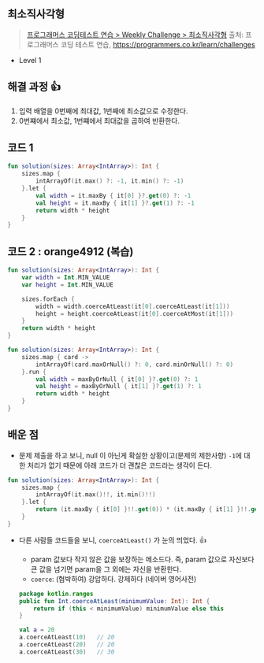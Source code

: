 ## 최소직사각형

> [프로그래머스 코딩테스트 연습 > Weekly Challenge > 최소직사각형](https://programmers.co.kr/learn/courses/30/lessons/86491)
> 출처: 프로그래머스 코딩 테스트 연습, https://programmers.co.kr/learn/challenges

- Level 1

## 해결 과정 👍

1. 입력 배열을 0번째에 최대값, 1번째에 최소값으로 수정한다.
2. 0번쨰에서 최소값, 1번쨰에서 최대값을 곱하여 반환한다.

## 코드 1

```kotlin
fun solution(sizes: Array<IntArray>): Int {
    sizes.map {
        intArrayOf(it.max() ?: -1, it.min() ?: -1)
    }.let {
        val width = it.maxBy { it[0] }?.get(0) ?: -1
        val height = it.maxBy { it[1] }?.get(1) ?: -1
        return width * height
    }
}
```

## 코드 2 : orange4912 (복습)

```kotlin
fun solution(sizes: Array<IntArray>): Int {
    var width = Int.MIN_VALUE
    var height = Int.MIN_VALUE

    sizes.forEach {
        width = width.coerceAtLeast(it[0].coerceAtLeast(it[1]))
        height = height.coerceAtLeast(it[0].coerceAtMost(it[1]))
    }
    return width * height
}

fun solution(sizes: Array<IntArray>): Int {
    sizes.map { card ->
        intArrayOf(card.maxOrNull() ?: 0, card.minOrNull() ?: 0)
    }.run {
        val width = maxByOrNull { it[0] }?.get(0) ?: 1
        val height = maxByOrNull { it[1] }?.get(1) ?: 1
        return width * height
    }
}
```

## 배운 점

- 문제 제출을 하고 보니, null 이 아닌게 확실한 상황이고(문제의 제한사항) `-1`에 대한 처리가 없기 때문에 아래 코드가 더 괜찮은 코드라는 생각이 든다.

```kotlin
fun solution(sizes: Array<IntArray>): Int {
    sizes.map {
        intArrayOf(it.max()!!, it.min()!!)
    }.let {
        return (it.maxBy { it[0] }!!.get(0)) * (it.maxBy { it[1] }!!.get(1))
    }
}
```

- 다른 사람들 코드들을 보니, `coerceAtLeast()` 가 눈의 띄었다. 👍

  - param 값보다 작지 않은 값을 보장하는 메소드다. 즉, param 값으로 자신보다 큰 값을 넘기면 param을 그 외에는 자신을 반환한다.
  - `coerce`: (협박하여) 강압하다. 강제하다 (네이버 영어사전)

  ```kotlin
  package kotlin.ranges
  public fun Int.coerceAtLeast(minimumValue: Int): Int {
      return if (this < minimumValue) minimumValue else this
  }
  ```

  ```kotlin
  val a = 20
  a.coerceAtLeast(10)   // 20
  a.coerceAtLeast(20)   // 20
  a.coerceAtLeast(30)   // 30
  ```
